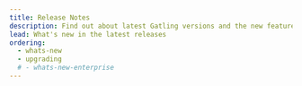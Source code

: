 ```yaml
---
title: Release Notes
description: Find out about latest Gatling versions and the new features
lead: What's new in the latest releases
ordering:
  - whats-new
  - upgrading
  # - whats-new-enterprise
---
```

